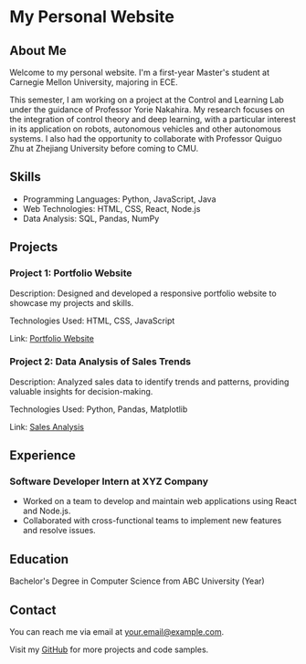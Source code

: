 <!DOCTYPE html>
<html lang="en">
<head>
  <title>Yaguang Li Personal Website</title>
</head>
<body>
  <h1>My Personal Website</h1>

  <h2>About Me</h2>
  <p>Welcome to my personal website. I'm a first-year Master's student at Carnegie Mellon
      University, majoring in ECE.</p>
  <p>This semester, I am working on a project at the Control and Learning Lab under the
  guidance of Professor Yorie Nakahira. My research focuses on the integration of control
  theory and deep learning, with a particular interest in its application on robots,
  autonomous vehicles and other autonomous systems. I also had the opportunity to collaborate
  with Professor Quiguo Zhu at Zhejiang University before coming to CMU.</p>
  <h2>Skills</h2>
  <ul>
    <li>Programming Languages: Python, JavaScript, Java</li>
    <li>Web Technologies: HTML, CSS, React, Node.js</li>
    <li>Data Analysis: SQL, Pandas, NumPy</li>
  </ul>

  <h2>Projects</h2>
  <h3>Project 1: Portfolio Website</h3>
  <p>Description: Designed and developed a responsive portfolio website to showcase my projects and skills.</p>
  <p>Technologies Used: HTML, CSS, JavaScript</p>
  <p>Link: <a href="https://www.example.com/portfolio">Portfolio Website</a></p>

  <h3>Project 2: Data Analysis of Sales Trends</h3>
  <p>Description: Analyzed sales data to identify trends and patterns, providing valuable insights for decision-making.</p>
  <p>Technologies Used: Python, Pandas, Matplotlib</p>
  <p>Link: <a href="https://www.example.com/sales-analysis">Sales Analysis</a></p>

  <h2>Experience</h2>
  <h3>Software Developer Intern at XYZ Company</h3>
  <ul>
    <li>Worked on a team to develop and maintain web applications using React and Node.js.</li>
    <li>Collaborated with cross-functional teams to implement new features and resolve issues.</li>
  </ul>

  <h2>Education</h2>
  <p>Bachelor's Degree in Computer Science from ABC University (Year)</p>

  <h2>Contact</h2>
  <p>You can reach me via email at <a href="mailto:your.email@example.com">your.email@example.com</a>.</p>

  <p>Visit my <a href="https://github.com/yourusername">GitHub</a> for more projects and code samples.</p>
</body>
</html>
